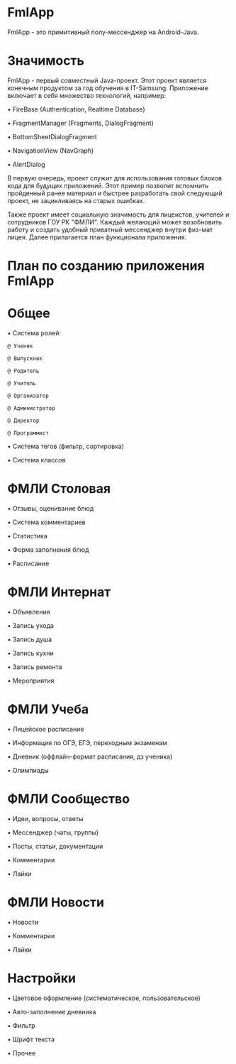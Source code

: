 # FmlApp
FmlApp - это примитивный полу-мессенджер на Android-Java. 
# Значимость
FmlApp - первый совместный Java-проект. Этот проект является конечным продуктом за год обучения в IT-Samsung. Приложение включает в себя множество технологий, например:

• FireBase (Authentication, Realtime Database)

• FragmentManager (Fragments, DialogFragment)

• BottomSheetDialogFragment

• NavigationView (NavGraph)

• AlertDialog

В первую очередь, проект служит для использования готовых блоков кода для будущих приложений. Этот пример позволит вспомнить пройденный ранее материал и быстрее разработать свой следующий проект, не зацикливаясь на старых ошибках.

Также проект имеет социальную значимость для лицеистов, учителей и сотрудников ГОУ РК "ФМЛИ". Каждый желающий может возобновить работу и создать удобный приватный мессенджер внутри физ-мат лицея. Далее прилагается план функционала приложения.  
# План по созданию приложения FmlApp
  # Общее
  • Система ролей:
  
    @ Ученик
    
    @ Выпускник
    
    @ Родитель
    
    @ Учитель
    
    @ Организатор
    
    @ Администратор
    
    @ Директор
    
    @ Программист
    
  • Система тегов (фильтр, сортировка)
  
  • Система классов
  
  # ФМЛИ Столовая
  • Отзывы, оценивание блюд
  
  • Система комментариев
  
  • Статистика
 
  • Форма заполнения блюд
  
  • Расписание
  
  # ФМЛИ Интернат
  
  • Объявления
  
  • Запись ухода
  
  • Запись душа
  
  • Запись кухни
  
  • Запись ремонта
  
  • Мероприятия
  
  # ФМЛИ Учеба
  
  • Лицейское расписание
  
  • Информация по ОГЭ, ЕГЭ, переходным экзаменам
  
  • Дневник (оффлайн-формат расписания, дз ученика)
  
  • Олимпиады
  
  # ФМЛИ Сообщество
  
  • Идеи, вопросы, ответы
  
  • Мессенджер (чаты, группы)
  
  • Посты, статьи, документации
  
  • Комментарии
  
  • Лайки
  
  # ФМЛИ Новости
  
  • Новости
  
  • Комментарии
  
  • Лайки
  
  # Настройки
  
  • Цветовое оформление (систематическое, пользовательское)
  
  • Авто-заполнение дневника
  
  • Фильтр
  
  • Шрифт текста
  
  • Прочее
  
